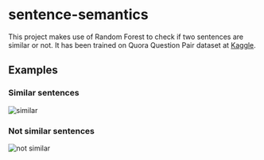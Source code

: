 # sentence-semantics

This project makes use of Random Forest to check if two sentences are similar or not. It has been trained on Quora Question Pair dataset at [Kaggle](https://www.kaggle.com/c/quora-question-pairs).

## Examples

### Similar sentences
![similar](https://i.imgur.com/YFEB80w.jpg)

### Not similar sentences
![not similar](https://i.imgur.com/iAp8xMQ.jpg)